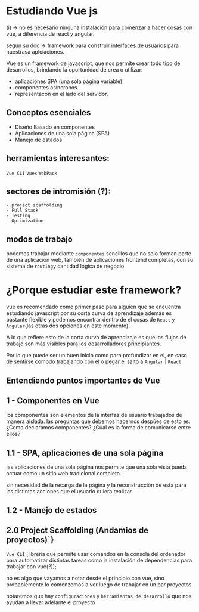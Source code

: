 # Estudiando Vue js
(i) -> no es necesario ninguna instalación para comenzar a hacer cosas con vue, a diferencia de react y angular.

segun su doc -> framework para construir interfaces de usuarios para nuestrasa aplciaciones.

Vue es un framework de javascript, que nos permite crear todo tipo de desarrollos, brindando la oportunidad de crea o utilizar:
- aplicaciones SPA (una sola página variable)
- componentes asíncronos.
- representacón  en el lado del servidor.


## Conceptos esenciales
- Diseño Basado en componentes
- Aplicaciones de una sola página (SPA)
- Manejo de estados

## herramientas interesantes:
``Vue CLI``
``Vuex``
``WebPack``

## sectores de intromisión (?):
    - project scaffolding
    - Full Stack
    - Testing
    - Optimization

## modos de trabajo
 podemos trabajar mediante ``componentes`` sencillos que no solo forman parte de una aplicación web, también de aplicaciones frontend completas, con su sistema de ``routing``y cantidad lógica de negocio


# ¿Porque estudiar este framework?
vue es recomendado como primer paso para alguien que se encuentra estudiando javascript por su corta curva de aprendizaje además es bastante flexible y podemos encontrar dentro de el cosas de `React` y `Angular`(las otras dos opciones en este momento).

A lo que refiere esto de la corta curva de aprendizaje es que los flujos de trabajo son más visibles para los desarrolladores principiantes.

Por lo que puede ser un buen inicio como para profundizar en el, en caso de sentirse comodo trabajando con él o pegar el salto a `Angular` | `React`.

## Entendiendo puntos importantes de Vue

## 1 - Componentes en Vue
los componentes son elementos de la interfaz de usuario trabajados de manera aislada.
las preguntas que debemos hacernos despúes de esto es:
¿Como declaramos componentes? 
¿Cual es la forma de comunicarse entre ellos?

## 1.1 - SPA, aplicaciones de una sola página
las aplicaciones de una sola página nos permite que una sola vista pueda actuar como un sitio web tradicional completo.

sin necesidad de la recarga de la página y la reconstrucción de esta para las distintas acciones que el usuario quiera realizar.

## 1.2 - Manejo de estados


## 2.0 Project Scaffolding (Andamios de proyectos)`}
``Vue CLI``
[libreria que permite usar comandos en la consola del ordenador para automatizar distintas tareas como la instalación de dependencias para trabajar con vue(?)];

no es algo que vayamos a notar desde el principio con vue, sino probablemente lo comenzemos a ver luego de trabajar en un par proyectos.

notaremos que hay ``configuraciones`` y ``herramientas de desarrollo`` que nos ayudan a llevar adelante el proyecto
